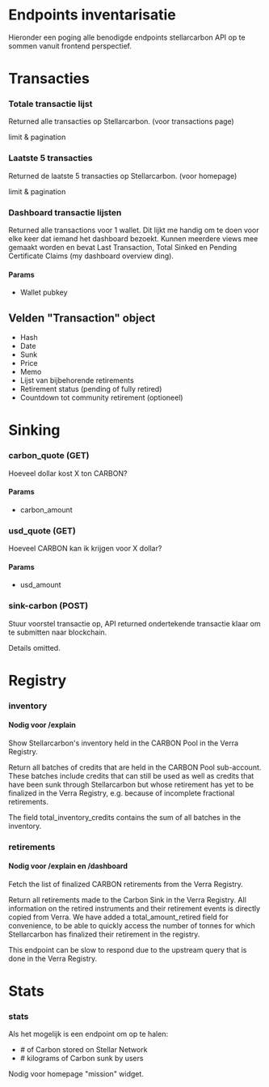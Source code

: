 # Endpoints inventarisatie

Hieronder een poging alle benodigde endpoints stellarcarbon API op te sommen vanuit frontend perspectief.

# Transacties

### Totale transactie lijst

Returned alle transacties op Stellarcarbon. (voor transactions page)

limit & pagination

### Laatste 5 transacties

Returned de laatste 5 transacties op Stellarcarbon. (voor homepage)

limit & pagination

### Dashboard transactie lijsten

Returned alle transactions voor 1 wallet. Dit lijkt me handig om te doen voor elke keer dat iemand het dashboard bezoekt. Kunnen meerdere views mee gemaakt worden en bevat Last Transaction, Total Sinked en Pending Certificate Claims (my dashboard overview ding).

#### Params

- Wallet pubkey

## Velden "Transaction" object

- Hash
- Date
- Sunk
- Price
- Memo
- Lijst van bijbehorende retirements
- Retirement status (pending of fully retired)
- Countdown tot community retirement (optioneel)

# Sinking

### carbon_quote (GET)

Hoeveel dollar kost X ton CARBON?

#### Params

- carbon_amount

### usd_quote (GET)

Hoeveel CARBON kan ik krijgen voor X dollar?

#### Params

- usd_amount

### sink-carbon (POST)

Stuur voorstel transactie op, API returned ondertekende transactie klaar om te submitten naar blockchain.

Details omitted.

# Registry

### inventory

#### Nodig voor /explain

Show Stellarcarbon's inventory held in the CARBON Pool in the Verra Registry.

Return all batches of credits that are held in the CARBON Pool sub-account. These batches include credits that can still be used as well as credits that have been sunk through Stellarcarbon but whose retirement has yet to be finalized in the Verra Registry, e.g. because of incomplete fractional retirements.

The field total_inventory_credits contains the sum of all batches in the inventory.

### retirements

#### Nodig voor /explain en /dashboard

Fetch the list of finalized CARBON retirements from the Verra Registry.

Return all retirements made to the Carbon Sink in the Verra Registry. All information on the retired instruments and their retirement events is directly copied from Verra. We have added a total_amount_retired field for convenience, to be able to quickly access the number of tonnes for which Stellarcarbon has finalized their retirement in the registry.

This endpoint can be slow to respond due to the upstream query that is done in the Verra Registry.

# Stats

### stats

Als het mogelijk is een endpoint om op te halen:

- \# of Carbon stored on Stellar Network
- \# kilograms of Carbon sunk by users

Nodig voor homepage "mission" widget.
